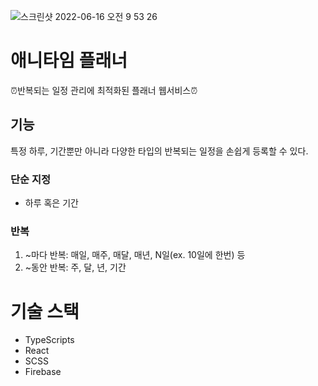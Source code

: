 ![스크린샷 2022-06-16 오전 9 53 26](https://user-images.githubusercontent.com/73920174/173968115-b9eb50ec-f356-45bd-9111-49b0d366fdb9.png)

# 애니타임 플래너
⏰반복되는 일정 관리에 최적화된 플래너 웹서비스⏰

## 기능
특정 하루, 기간뿐만 아니라 다양한 타입의 반복되는 일정을 손쉽게 등록할 수 있다.

### 단순 지정
- 하루 혹은 기간

### 반복
1. ~마다 반복: 매일, 매주, 매달, 매년, N일(ex. 10일에 한번) 등
2. ~동안 반복: 주, 달, 년, 기간

# 기술 스택
- TypeScripts
- React
- SCSS
- Firebase
